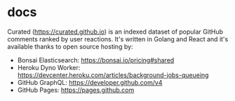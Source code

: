 # docs

Curated (https://curated.github.io) is an indexed dataset of popular GitHub comments ranked by user reactions. It's written in Golang and React and it's available thanks to open source hosting by:

- Bonsai Elasticsearch: https://bonsai.io/pricing#shared
- Heroku Dyno Worker: https://devcenter.heroku.com/articles/background-jobs-queueing
- GitHub GraphQL: https://developer.github.com/v4
- GitHub Pages: https://pages.github.com
